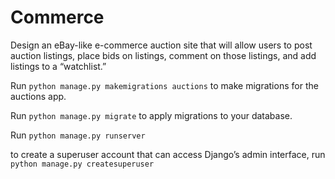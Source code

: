 # Commerce

Design an eBay-like e-commerce auction site that will allow users to post auction listings, place bids on listings, comment on those listings, and add listings to a “watchlist.”

Run `python manage.py makemigrations auctions` to make migrations for the auctions app.

Run `python manage.py migrate` to apply migrations to your database.

Run `python manage.py runserver`

to create a superuser account that can access Django’s admin interface, run ` python manage.py createsuperuser `
